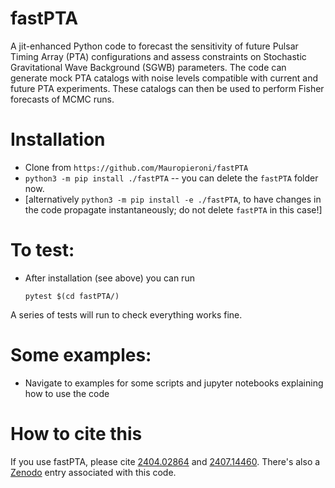 # fastPTA
A jit-enhanced Python code to forecast the sensitivity of future Pulsar Timing Array (PTA) configurations and assess constraints on Stochastic Gravitational Wave Background (SGWB) parameters. 
The code can generate mock PTA catalogs with noise levels compatible with current and future PTA experiments.
These catalogs can then be used to perform Fisher forecasts of MCMC runs.

# Installation
- Clone from `https://github.com/Mauropieroni/fastPTA`
- `python3 -m pip install ./fastPTA` -- you can delete the `fastPTA` folder now.
- [alternatively `python3 -m pip install -e ./fastPTA`, to have changes in the code propagate instantaneously; do not delete `fastPTA` in this case!]

# To test:
- After installation (see above) you can run
  ```
  pytest $(cd fastPTA/)
  ```
A series of tests will run to check everything works fine.
 
# Some examples:
- Navigate to examples for some scripts and jupyter notebooks explaining how to use the code
    
# How to cite this
If you use fastPTA, please cite [2404.02864](https://arxiv.org/pdf/2404.02864) and [2407.14460](https://arxiv.org/pdf/2407.14460). 
There's also a [Zenodo](https://zenodo.org/records/12820730) entry associated with this code.
